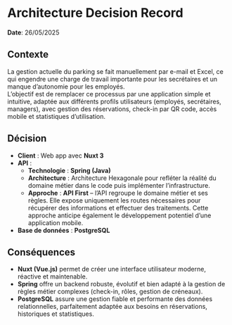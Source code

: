 # Architecture Decision Record

**Date**: 26/05/2025

## Contexte

La gestion actuelle du parking se fait manuellement par e-mail et Excel, ce qui engendre une charge de travail importante pour les secrétaires et un manque d’autonomie pour les employés.  
L’objectif est de remplacer ce processus par une application simple et intuitive, adaptée aux différents profils utilisateurs (employés, secrétaires, managers), avec gestion des réservations, check-in par QR code, accès mobile et statistiques d’utilisation.

## Décision

- **Client** : Web app avec **Nuxt 3**
- **API** :
    - **Technologie** : **Spring (Java)**
    - **Architecture** : Architecture Hexagonale pour refléter la réalité du domaine métier dans le code puis implémenter l’infrastructure.
    - **Approche** : **API First** – l’API regroupe le domaine métier et ses règles. Elle expose uniquement les routes nécessaires pour récupérer des informations et effectuer des traitements. Cette approche anticipe également le développement potentiel d’une application mobile.
- **Base de données** : **PostgreSQL**

## Conséquences

- **Nuxt (Vue.js)** permet de créer une interface utilisateur moderne, réactive et maintenable.
- **Spring** offre un backend robuste, évolutif et bien adapté à la gestion de règles métier complexes (check-in, rôles, gestion de créneaux).
- **PostgreSQL** assure une gestion fiable et performante des données relationnelles, parfaitement adaptée aux besoins en réservations, historiques et statistiques.
